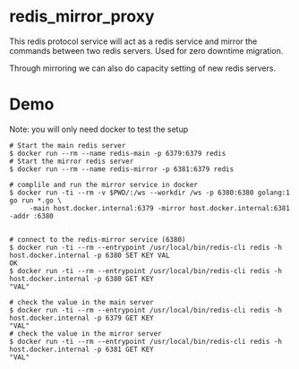 # redis_mirror_proxy
This redis protocol service will act as a redis service and mirror the commands between two redis servers. Used for zero downtime migration.

Through mirroring we can also do capacity setting of new redis servers.

# Demo

Note: you will only need docker to test the setup

```
# Start the main redis server
$ docker run --rm --name redis-main -p 6379:6379 redis
# Start the mirror redis server
$ docker run --rm --name redis-mirror -p 6381:6379 redis

# complile and run the mirror service in docker
$ docker run -ti --rm -v $PWD/:/ws --workdir /ws -p 6380:6380 golang:1 go run *.go \
     -main host.docker.internal:6379 -mirror host.docker.internal:6381 -addr :6380


# connect to the redis-mirror service (6380)
$ docker run -ti --rm --entrypoint /usr/local/bin/redis-cli redis -h host.docker.internal -p 6380 SET KEY VAL
OK
$ docker run -ti --rm --entrypoint /usr/local/bin/redis-cli redis -h host.docker.internal -p 6380 GET KEY
"VAL"

# check the value in the main server
$ docker run -ti --rm --entrypoint /usr/local/bin/redis-cli redis -h host.docker.internal -p 6379 GET KEY
"VAL"
# check the value in the mirror server
$ docker run -ti --rm --entrypoint /usr/local/bin/redis-cli redis -h host.docker.internal -p 6381 GET KEY
"VAL"
```